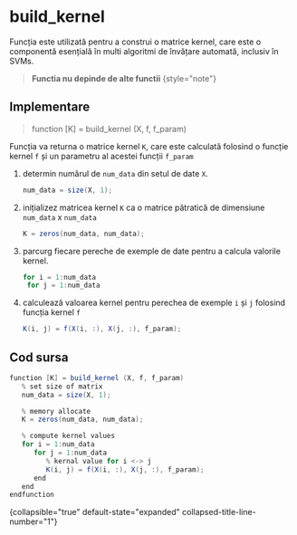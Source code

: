 # build_kernel

Funcția este utilizată pentru a construi o matrice kernel, care este o componentă esențială în multi algoritmi de învățare automată, inclusiv în SVMs.

> **Functia nu depinde de alte functii**
{style="note"}

## Implementare


> function [K] = build_kernel (X, f, f_param)

Funcția va returna o matrice kernel `K`, care este calculată folosind o funcție kernel `f` și un parametru al acestei funcții `f_param`

1. determin numărul de `num_data` din setul de date `X`.

   ```C#
   num_data = size(X, 1);
   ```

2. inițializez matricea kernel `K` ca o matrice pătratică de dimensiune `num_data` x `num_data`

   ```C#
   K = zeros(num_data, num_data);
   ```
   
3. parcurg fiecare pereche de exemple de date pentru a calcula valorile kernel.

   ```C#
   for i = 1:num_data
    for j = 1:num_data
   ```

4. calculează valoarea kernel pentru perechea de exemple `i` și `j` folosind funcția kernel `f`

   ```C#
   K(i, j) = f(X(i, :), X(j, :), f_param);
   ```


## Cod sursa

   ```C#
   function [K] = build_kernel (X, f, f_param)
      % set size of matrix
      num_data = size(X, 1);

      % memory allocate
      K = zeros(num_data, num_data);

      % compute kernel values
      for i = 1:num_data
         for j = 1:num_data
            % kernal value for i <-> j
            K(i, j) = f(X(i, :), X(j, :), f_param);
         end
      end
   endfunction
   ```
{collapsible="true" default-state="expanded" collapsed-title-line-number="1"}